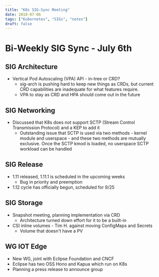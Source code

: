 ```yaml
---
title: "K8s SIG-Sync Meeting"
date: 2018-07-06
tags: ["Kubernetes", "SIGs", "notes"]
draft: false
---
```

# Bi-Weekly SIG Sync - July 6th

## SIG Architecture

* Vertical Pod Autoscaling (VPA) API - in-tree or CRD?
  * sig-arch is pushing hard to keep new things as CRDs, but current CRD
    capabilities are inadequate for what features require.
  * VPA to stay as CRD and HPA should come out in the future

## SIG Networking

* Discussed that K8s does not support SCTP (Stream Control Transmission Protocol)
  and a KEP to add it
  * Outstanding issue that SCTP is used via two methods - kernel module and
    userspace - and these two methods are mutually exclusive. Once the
    SCTP kmod is loaded, no userspace SCTP workload can be handled

## SIG Release

* 1.11 released, 1.11.1 is scheduled in the upcoming weeks
  * Bug in priority and preemption
* 1.12 cycle has officially begun, scheduled for 9/25

## SIG Storage

* Snapshot meeting, planning implementation via CRD
  * Architecture turned down effort for it to be a built-in
* CSI inline volumes - Tim H. against moving ConfigMaps and Secrets
  * Volume that doesn't have a PV

## WG IOT Edge

* New WG, joint with Eclipse Foundation and CNCF
* Eclipse has two OSS Hono and Kapua which run on K8s
* Planning a press release to announce group
